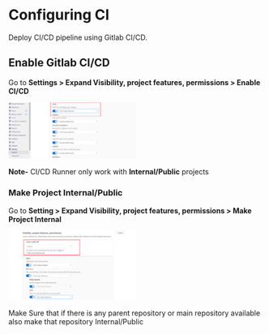 # Configuring CI

Deploy CI/CD pipeline using Gitlab CI/CD.

## Enable Gitlab CI/CD

Go to **Settings > Expand Visibility, project features, permissions > Enable CI/CD**

<img src=enable-ci.PNG width="50%" height="50%"/>


**Note-** CI/CD Runner only work with **Internal/Public** projects

### Make Project Internal/Public

Go to **Setting > Expand Visibility, project features, permissions > Make Project Internal**

<img src=project-visible.png width="50%" height="50%"/>

Make Sure that if there is any parent repository or main repository available also make that repository Internal/Public


